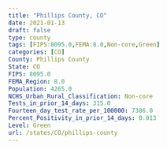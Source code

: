 ```yaml
---
title: "Phillips County, CO"
date: 2021-01-13
draft: false
type: county
tags: [FIPS:8095.0,FEMA:8.0,Non-core,Green]
categories: [CO]
County: Phillips County
State: CO
FIPS: 8095.0
FEMA_Region: 8.0
Population: 4265.0
NCHS_Urban_Rural_Classification: Non-core
Tests_in_prior_14_days: 315.0
Fourteen_day_test_rate_per_100000: 7386.0
Percent_Positivity_in_prior_14_days: 0.013
Level: Green
url: /states/CO/phillips-county
---
```



